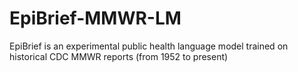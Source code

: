 # EpiBrief-MMWR-LM
EpiBrief is an experimental public health language model trained on historical CDC MMWR reports (from 1952 to present)
